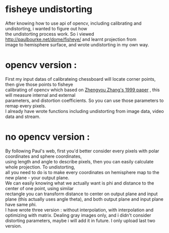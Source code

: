 fisheye undistorting
=

After knowing how to use api of opencv, including calibrating and undistorting, i wanted to figure out how  
the undistorting process work. So i viewed http://paulbourke.net/dome/fisheye/ and learnt projection from  
image to hemisphere surface, and wrote undistorting in my own way.

opencv version :
==
First my input datas of calibrateing chessboard will locate corner points, then give those points to fisheye  
calibrating of opencv which based on [Zhengyou Zhang's 1999 paper](https://www.microsoft.com/en-us/research/wp-content/uploads/2016/02/tr98-71.pdf) , this will measure internal and external  
parameters, and distortion coefficients. So you can use those parameters 
to remap every pixels.</br>
I already have wrote functions including undistorting from image data, video data and stream.
	
no opencv version :
==
By following Paul's web, first you'd better consider every pixels with polar coordinates and sphere coordinates,  
using length and angle to describe pixels, then you can easily calculate whole projection. To undistorting,  
all you need to do is to make every coordinates on hemisphere map to the new plane - your output plane.</br>
We can easily knowing what we actually want is phi and distance to the center of one point, using similar  
rectangle you can transform distance to center on output plane and input plane (this actually uses angle theta), 
and both output plane and input plane have same phi.</br>
I have wrote three version : without interpolation, with interpolation and optimizing with matrix. Dealing gray 
images only, and i didn't consider distorting parameters, maybe i will add it in future. I only upload last two 
version.
